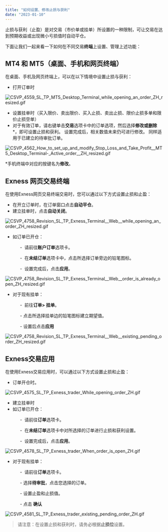 ```yaml
---
title: "如何设置、修改止损与获利"
date: "2023-01-10"
---
```


止损与获利（止盈）是对交易（市价单或挂单）所设置的一种限制，可让交易在达到预期收益或出现微小亏损值时自动平仓。

下面让我们一起来看一下如何在不同交易**终端**上设置、管理上述功能：

## MT4 和 MT5（桌面、手机和网页终端）

在桌面、手机及网页终端上，可以在以下情境中设置止损与获利：

- 打开订单时

![CSVP_4559_SL_TP_MT5_Desktop_Terminal_while_opening_an_order_ZH_resized.gif](https://get.exness.help/hc/article_attachments/6690737125404)

- 设置挂单时（买入限价、卖出限价、买入止损、卖出止损、限价止损多单和限价止损空单）
- 对于有效订单，请右键单击**交易**选项卡中的订单选项，然后选择**修改或删除***，即可设置止损和获利。 设置完成后，相关数值未来仍可进行修改。 同样适用于已建立的待审批订单。

![CSVP_4562_How_to_set_up_and_modify_Stop_Loss_and_Take_Profit__MT5_Desktop_Terminal-_Active_order__ZH_resized.gif](https://get.exness.help/hc/article_attachments/6586565398428)

*手机终端中对应的按键名为**修改**。

## Exness 网页交易终端

在使用Exness网页交易终端交易时，您可以通过以下方式设置止损和止盈：

- 在开立订单时，在订单窗口点击**自动平仓**。
- 建立挂单时，点击**自动关闭**。

![CSVP_4758_Revision_SL_TP_Exness_Terminal__Web__while_opening_an_order_ZH_resized.gif](https://get.exness.help/hc/article_attachments/6690738430364)

- 如订单已开仓：

            -  请前往**账户订单**选项卡。

            -  在**未结订单**选项卡中，点击所选择订单旁边的铅笔图标。

            -  设置完成后，点击**应用**。

![CSVP_4758_Revision_SL_TP_Exness_Terminal__Web__order_is_already_open_ZH_resized.gif](https://get.exness.help/hc/article_attachments/6690709356700)

- 对于现有挂单：

            -  前往**订单> 挂单**。

            - 点击所选择挂单边的铅笔图标建立期望值。

            - 设置后点击**应用**

![CSVP_4758_Revision_SL_TP_Exness_Terminal__Web__existing_pending_order_ZH_resized.gif](https://get.exness.help/hc/article_attachments/6690739522332)

## Exness交易应用

在使用Exness交易应用时，可以通过以下方式设置止损和止盈：

- 订单开仓时。

![CSVP_4575_SL_TP_Exness_trader_While_opening_order_ZH.gif](https://get.exness.help/hc/article_attachments/6586566520348)

- 建立挂单时
- 如订单已开仓：

            -  请前往**订单**选项卡。

            -  在**未结订单**选项卡中对所选择的订单进行止损和获利设置。

            -  设置完成后，点击**应用**。

![CSVP_4578_SL_TP_Exness_trader_When_order_is_open_ZH.gif](https://get.exness.help/hc/article_attachments/6586566934940)

- 对于现有挂单：

            -  请前往**订单**选项卡。

            - 选择**待审批**，点击您选择的订单。

            - 设置止盈和止损值。

            - 点击 **确认**

![CSVP_4581_SL_TP_Exness_trader_existing_pending_order_ZH.gif](https://get.exness.help/hc/article_attachments/6586590607260)

> 请注意：在设置止损和获利时，请务必根据**止损位**设置。
